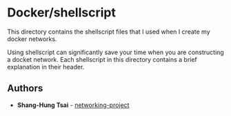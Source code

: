 # Docker/shellscript

This directory contains the shellscript files that I used when I create my docker networks.

Using shellscript can significantly save your time when you are constructing a docket network. Each shellscript in this directory contains a brief explanation in their header.

## Authors

* **Shang-Hung Tsai** - [networking-project](https://github.com/shtsai7/networking-project.git)
